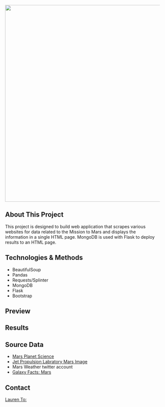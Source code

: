 <img src="https://cdn.mos.cms.futurecdn.net/Yhn4gzhV7foeYV89UNK6zM-1024-80.jpg.webp" width=640 align=center> <br>

## About This Project
This project is designed to build web application that scrapes various websites for data related to the Mission to Mars and displays the information in a single HTML page. MongoDB is used with Flask to deploy results to an HTML page.

## Technologies & Methods
- BeautifulSoup
- Pandas
- Requests/Splinter
- MongoDB 
- Flask
- Bootstrap

## Preview


## Results


## Source Data
- [Mars Planet Science](https://redplanetscience.com/)
- [Jet Propulsion Labratory Mars Image](https://spaceimages-mars.com/)
- Mars Weather twitter account
- [Galaxy Facts: Mars](https://galaxyfacts-mars.com/)

## Contact
[Lauren To:](laurenemilyto@gmail.com)
